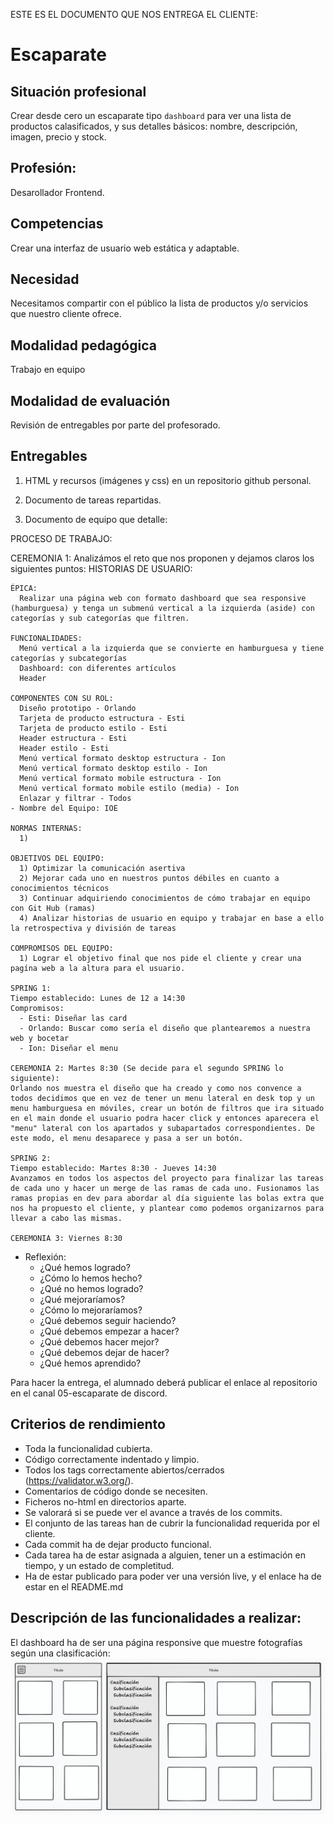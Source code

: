 ESTE ES EL DOCUMENTO QUE NOS ENTREGA EL CLIENTE:
# Escaparate 

## Situación profesional

Crear desde cero un escaparate tipo `dashboard` para ver una lista de productos calasificados, y sus detalles básicos: nombre, descripción, imagen, precio y stock.

## Profesión:

Desarollador Frontend.

## Competencias

Crear una interfaz de usuario web estática y adaptable.

## Necesidad

Necesitamos compartir con el público la lista de productos y/o servicios que nuestro cliente ofrece.

## Modalidad pedagógica

Trabajo en equipo

## Modalidad de evaluación

Revisión de entregables por parte del profesorado.

## Entregables

1. HTML y recursos (imágenes y css) en un repositorio github personal.

2. Documento de tareas repartidas.

3. Documento de equipo que detalle:

PROCESO DE TRABAJO:

  CEREMONIA 1:
  Analizámos el reto que nos proponen y dejamos claros los siguientes puntos:
  HISTORIAS DE USUARIO:

    ÉPICA:
      Realizar una página web con formato dashboard que sea responsive (hamburguesa) y tenga un submenú vertical a la izquierda (aside) con categorías y sub categorías que filtren.

    FUNCIONALIDADES:
      Menú vertical a la izquierda que se convierte en hamburguesa y tiene categorías y subcategorías
      Dashboard: con diferentes artículos
      Header

    COMPONENTES CON SU ROL:
      Diseño prototipo - Orlando
      Tarjeta de producto estructura - Esti
      Tarjeta de producto estilo - Esti
      Header estructura - Esti
      Header estilo - Esti
      Menú vertical formato desktop estructura - Ion
      Menú vertical formato desktop estilo - Ion
      Menú vertical formato mobile estructura - Ion
      Menú vertical formato mobile estilo (media) - Ion
      Enlazar y filtrar - Todos
    - Nombre del Equipo: IOE

    NORMAS INTERNAS:
      1) 

    OBJETIVOS DEL EQUIPO:
      1) Optimizar la comunicación asertiva
      2) Mejorar cada uno en nuestros puntos débiles en cuanto a conocimientos técnicos
      3) Continuar adquiriendo conocimientos de cómo trabajar en equipo con Git Hub (ramas)
      4) Analizar historias de usuario en equipo y trabajar en base a ello la retrospectiva y división de tareas

    COMPROMISOS DEL EQUIPO:
      1) Lograr el objetivo final que nos pide el cliente y crear una pagína web a la altura para el usuario.

    SPRING 1:
    Tiempo establecido: Lunes de 12 a 14:30
    Compromisos:
      - Esti: Diseñar las card
      - Orlando: Buscar como sería el diseño que plantearemos a nuestra web y bocetar
      - Ion: Diseñar el menu
    
    CEREMONIA 2: Martes 8:30 (Se decide para el segundo SPRING lo siguiente):
    Orlando nos muestra el diseño que ha creado y como nos convence a todos decidimos que en vez de tener un menu lateral en desk top y un menu hamburguesa en móviles, crear un botón de filtros que ira situado en el main donde el usuario podra hacer click y entonces aparecera el "menu" lateral con los apartados y subapartados correspondientes. De este modo, el menu desaparece y pasa a ser un botón.
    
    SPRING 2:
    Tiempo establecido: Martes 8:30 - Jueves 14:30
    Avanzamos en todos los aspectos del proyecto para finalizar las tareas de cada uno y hacer un merge de las ramas de cada uno. Fusionamos las ramas propias en dev para abordar al día siguiente las bolas extra que nos ha propuesto el cliente, y plantear como podemos organizarnos para llevar a cabo las mismas.

    CEREMONIA 3: Viernes 8:30 



  - Reflexión:
    - ¿Qué hemos logrado?
    - ¿Cómo lo hemos hecho?
    - ¿Qué no hemos logrado? 
    - ¿Qué mejoraríamos?
    - ¿Cómo lo mejoraríamos?
    - ¿Qué debemos seguir haciendo?
    - ¿Qué debemos empezar a hacer?
    - ¿Qué debemos hacer mejor?
    - ¿Qué debemos dejar de hacer?
    - ¿Qué hemos aprendido?


Para hacer la entrega, el alumnado deberá publicar el enlace al repositorio en el canal 05-escaparate de discord.

## Criterios de rendimiento

- Toda la funcionalidad cubierta.
- Código correctamente indentado y limpio.
- Todos los tags correctamente abiertos/cerrados (https://validator.w3.org/).
- Comentarios de código donde se necesiten.
- Ficheros no-html en directorios aparte.
- Se valorará si se puede ver el avance a través de los commits.
- El conjunto de las tareas han de cubrir la funcionalidad requerida por el cliente.
- Cada commit ha de dejar producto funcional.
- Cada tarea ha de estar asignada a alguien, tener un a estimación en tiempo, y un estado de completitud.
- Ha de estar publicado para poder ver una versión live, y el enlace ha de estar en el README.md 


## Descripción de las funcionalidades a realizar:

El dashboard ha de ser una página responsive que muestre fotografías según una clasificación:
![dashboard](./assets/dashboard.png "dashboard")

